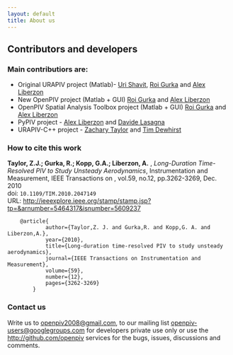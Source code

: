 ```yaml
---
layout: default
title: About us
---
```


## Contributors and developers


### Main contributiors are:

* Original URAPIV project (Matlab)- [Uri Shavit], [Roi Gurka] and [Alex Liberzon]
* New OpenPIV project (Matlab + GUI) [Roi Gurka] and [Alex Liberzon]
* OpenPIV Spatial Analysis Toolbox project (Matlab + GUI) [Roi Gurka] and [Alex Liberzon]
* PyPIV project - [Alex Liberzon] and [Davide Lasagna] 
* URAPIV-C++ project - [Zachary Taylor] and [Tim Dewhirst] 


### How to cite this work 

**Taylor, Z.J.; Gurka, R.; Kopp, G.A.; Liberzon, A.** , *Long-Duration Time-Resolved PIV to Study Unsteady Aerodynamics*, Instrumentation and Measurement, IEEE Transactions on , vol.59, no.12, pp.3262-3269, Dec. 2010  
doi: `10.1109/TIM.2010.2047149`  
URL: <http://ieeexplore.ieee.org/stamp/stamp.jsp?tp=&arnumber=5464317&isnumber=5609237>  

		@article{
		        author={Taylor,Z. J. and Gurka,R. and Kopp,G. A. and Liberzon,A.},
		        year={2010},
		        title={Long-duration time-resolved PIV to study unsteady aerodynamics},
		        journal={IEEE Transactions on Instrumentation and Measurement},
		        volume={59},
		        number={12},
		        pages={3262-3269}
		    }

 


### Contact us

Write us to <openpiv2008@gmail.com>, to our mailing list [openpiv-users@googlegroups.com](https://groups.google.com/forum/#!forum/openpiv-users) for developers private use only or use the <http://github.com/openpiv> services for the bugs,  issues, discussions and comments. 


[Uri Shavit]: http://www.technion.ac.il/technion/agr/members/shavit/Page1.htm
[Roi Gurka]: http://www.bgu.ac.il/~gurka/
[Alex Liberzon]: http://www.eng.tau.ac.il/~alexlib
[Zachary Taylor]: http://www.zacharyjtaylor.com/
[Tim Dewhirst]: http://uk.linkedin.com/pub/tim-dewhirst/1/b20/140
[Davide Lasagna]: http://github.com/gasagna
